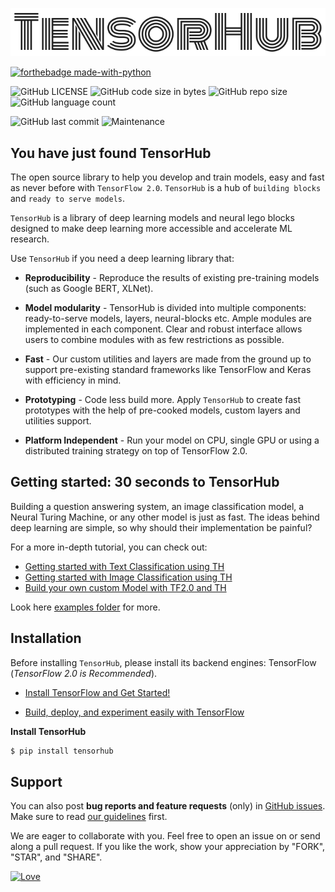 <p align="center"><img src="metadata/th-logo.png?raw=true" alt="LOGO"/></p>

[![forthebadge made-with-python](http://ForTheBadge.com/images/badges/made-with-python.svg)](https://www.python.org/)

![GitHub LICENSE](https://img.shields.io/github/license/nityansuman/pywings)
![GitHub code size in bytes](https://img.shields.io/github/languages/code-size/nityansuman/pywings)
![GitHub repo size](https://img.shields.io/github/repo-size/nityansuman/pywings)
![GitHub language count](https://img.shields.io/github/languages/count/nityansuman/pywings)

![GitHub last commit](https://img.shields.io/github/last-commit/nityansuman/pywings)
![Maintenance](https://img.shields.io/maintenance/yes/2020)


## You have just found TensorHub

The open source library to help you develop and train models, easy and fast as never before with `TensorFlow 2.0`.
`TensorHub` is a hub of `building blocks` and `ready to serve models`.

`TensorHub` is a library of deep learning models and neural lego blocks designed to make deep learning more accessible and accelerate ML research.

Use `TensorHub` if you need a deep learning library that:
+ **Reproducibility** - Reproduce the results of existing pre-training models (such as Google BERT, XLNet).

+ **Model modularity** - TensorHub is divided into multiple components: ready-to-serve models, layers, neural-blocks etc. Ample modules are implemented in each component. Clear and robust interface allows users to combine modules with as few restrictions as possible.

+ **Fast** - Our custom utilities and layers are made from the ground up to support pre-existing standard frameworks like TensorFlow and Keras with efficiency in mind.

+ **Prototyping** - Code less build more. Apply `TensorHub` to create fast prototypes with the help of pre-cooked models, custom layers and utilities support.

+ **Platform Independent** - Run your model on CPU, single GPU or using a distributed training strategy on top of TensorFlow 2.0.


## Getting started: 30 seconds to TensorHub

Building a question answering system, an image classification model, a Neural Turing Machine, or any other model is just as fast.
The ideas behind deep learning are simple, so why should their implementation be painful?

For a more in-depth tutorial, you can check out:

+ [Getting started with Text Classification using TH](https://github.com/nityansuman/tensorhub/tree/master/examples/)
+ [Getting started with Image Classification using TH](https://github.com/nityansuman/tensorhub/tree/master/examples/)
+ [Build your own custom Model with TF2.0 and TH](https://github.com/nityansuman/tensorhub/tree/master/examples/)

Look here [examples folder](https://github.com/nityansuman/tensorhub/tree/master/examples) for more.


## Installation

Before installing `TensorHub`, please install its backend engines: TensorFlow (*TensorFlow 2.0 is Recommended*).

+ [Install TensorFlow and Get Started!](https://www.tensorflow.org/install)

+ [Build, deploy, and experiment easily with TensorFlow](https://www.tensorflow.org/)


**Install TensorHub**

```sh
$ pip install tensorhub
```


## Support

You can also post **bug reports and feature requests** (only) in [GitHub issues](https://github.com/nityansuman/tensorhub/issues). Make sure to read [our guidelines](https://github.com/nityansuman/tensorhub/blob/master/CONTRIBUTING.md) first.

We are eager to collaborate with you. Feel free to open an issue on or send along a pull request.
If you like the work, show your appreciation by "FORK", "STAR", and "SHARE".

[![Love](https://forthebadge.com/images/badges/built-with-love.svg)](https://GitHub.com/nityansuman/tensorhub/)

